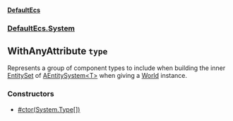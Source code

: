 #### [DefaultEcs](./DefaultEcs.md 'DefaultEcs')
### [DefaultEcs.System](./DefaultEcs.md#DefaultEcs-System 'DefaultEcs.System')
## WithAnyAttribute `type`
Represents a group of component types to include when building the inner [EntitySet](./DefaultEcs-EntitySet.md 'DefaultEcs.EntitySet') of [AEntitySystem&lt;T&gt;](./DefaultEcs-System-AEntitySystem-T-.md 'DefaultEcs.System.AEntitySystem&lt;T&gt;') when giving a [World](./DefaultEcs-World.md 'DefaultEcs.World') instance.
### Constructors
- [#ctor(System.Type[])](./DefaultEcs-System-WithAnyAttribute--ctor(System-Type--).md 'DefaultEcs.System.WithAnyAttribute.#ctor(System.Type[])')
